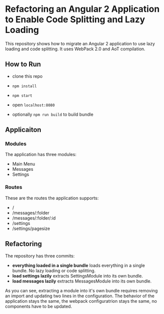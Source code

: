 # Refactoring an Angular 2 Application to Enable Code Splitting and Lazy Loading

This repository shows how to migrate an Angular 2 application to use lazy loading and code splitting. It uses WebPack 2.0 and AoT compilation.

## How to Run

- clone this repo
- `npm install`
- `npm start`
- open `localhost:8080`

- optionally `npm run build` to build bundle

## Applicaiton

### Modules

The application has three modules:

* Main Menu
* Messages
* Settings

### Routes

These are the routes the application supports:

* /
* /messages/:folder
* /messages/:folder/:id
* /settings
* /settings/pagesize

## Refactoring

The repository has three commits:

- **everything loaded in a single bundle** loads everything in a single bundle. No lazy loading or code splitting.
- **load settings lazily** extracts SettingsModule into its own bundle.
- **load messages lazily** extracts MessagesModule into its own bundle.

As you can see, extracting a module into it's own bundle requires removing an import and updating two lines in the configuration. The behavior of the application stays the same, the webpack configuratrion stays the same, no components have to be updated.

